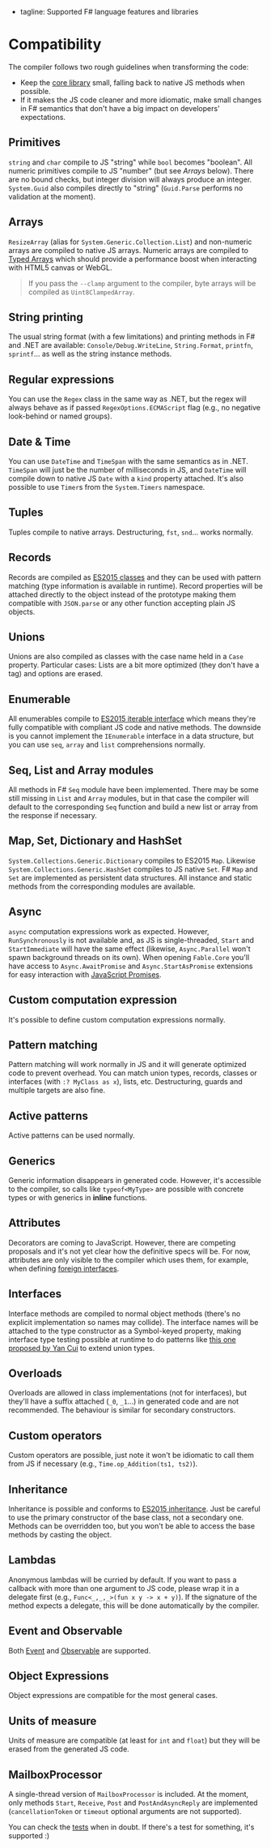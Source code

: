  - tagline: Supported F# language features and libraries

# Compatibility

The compiler follows two rough guidelines when transforming the code:

* Keep the [core library](https://github.com/fsprojects/Fable/blob/master/import/core/fable-core.js) small, falling back to native JS methods when possible.
* If it makes the JS code cleaner and more idiomatic, make small changes in F# semantics
  that don't have a big impact on developers' expectations.

## Primitives

`string` and `char` compile to JS "string" while `bool` becomes "boolean".
All numeric primitives compile to JS "number" (but see _Arrays_ below).
There are no bound checks, but integer division will always produce an integer.
`System.Guid` also compiles directly to "string" (`Guid.Parse` performs
no validation at the moment).

## Arrays

`ResizeArray` (alias for `System.Generic.Collection.List`) and non-numeric
arrays are compiled to native JS arrays. Numeric arrays are compiled to
[Typed Arrays](https://developer.mozilla.org/en-US/docs/Web/JavaScript/Reference/Global_Objects/TypedArray)
which should provide a performance boost when interacting with HTML5 canvas or WebGL.

> If you pass the `--clamp` argument to the compiler, byte arrays will be compiled as `Uint8ClampedArray`.

## String printing

The usual string format (with a few limitations) and printing methods in F# and .NET are available:
`Console/Debug.WriteLine`, `String.Format`, `printfn`, `sprintf`... as well as the
string instance methods.

## Regular expressions

You can use the `Regex` class in the same way as .NET, but the regex will always
behave as if passed `RegexOptions.ECMAScript` flag (e.g., no negative look-behind
or named groups).

## Date & Time

You can use `DateTime` and `TimeSpan` with the same semantics as in .NET.
`TimeSpan` will just be the number of milliseconds in JS, and `DateTime` will
compile down to native JS `Date` with a `kind` property attached. It's also
possible to use `Timer`s from the `System.Timers` namespace.

## Tuples

Tuples compile to native arrays. Destructuring, `fst`, `snd`... works normally.

## Records

Records are compiled as [ES2015 classes](http://babeljs.io/docs/learn-es2015/#classes)
and they can be used with pattern matching (type information is available in runtime).
Record properties will be attached directly to the object instead of the prototype
making them compatible with `JSON.parse` or any other function accepting plain JS objects.

## Unions

Unions are also compiled as classes with the case name held in a `Case` property.
Particular cases: Lists are a bit more optimized (they don't have a tag) and options are erased.

## Enumerable

All enumerables compile to [ES2015 iterable interface](http://babeljs.io/docs/learn-es2015/#iterators-for-of)
which means they're fully compatible with compliant JS code and native methods.
The downside is you cannot implement the `IEnumerable` interface in a data structure,
but you can use `seq`, `array` and `list` comprehensions normally.

## Seq, List and Array modules

All methods in F# `Seq` module have been implemented. There may be some still missing in `List`
and `Array` modules, but in that case the compiler will default to the corresponding
`Seq` function and build a new list or array from the response if necessary.

## Map, Set, Dictionary and HashSet

`System.Collections.Generic.Dictionary` compiles to ES2015 `Map`. Likewise `System.Collections.Generic.HashSet`
compiles to JS native `Set`. F# `Map` and `Set` are implemented as persistent data structures. All instance and
static methods from the corresponding modules are available.

## Async

`async` computation expressions work as expected. However, `RunSynchronously` is not available and,
as JS is single-threaded, `Start` and `StartImmediate` will have the same effect (likewise, `Async.Parallel`
won't spawn background threads on its own). When opening `Fable.Core` you'll have access to `Async.AwaitPromise`
and `Async.StartAsPromise` extensions for easy interaction with [JavaScript Promises](http://babeljs.io/docs/learn-es2015/#promises).

## Custom computation expression

It's possible to define custom computation expressions normally.

## Pattern matching

Pattern matching will work normally in JS and it will generate optimized
code to prevent overhead. You can match union types, records, classes or
interfaces (with `:? MyClass as x`), lists, etc. Destructuring, guards and
multiple targets are also fine.

## Active patterns

Active patterns can be used normally.

## Generics

Generic information disappears in generated code. However, it's accessible
to the compiler, so calls like `typeof<MyType>` are possible with concrete
types or with generics in **inline** functions.

## Attributes

Decorators are coming to JavaScript. However, there are competing proposals
and it's not yet clear how the definitive specs will be. For now, attributes
are only visible to the compiler which uses them, for example, when defining
[foreign interfaces](interacting.html).

## Interfaces

Interface methods are compiled to normal object methods (there's no explicit
implementation so names may collide). The interface names will be attached
to the type constructor as a Symbol-keyed property, making interface type testing
possible at runtime to do patterns like [this one proposed by Yan Cui](http://theburningmonk.com/2012/03/f-extending-discriminated-unions-using-marker-interfaces/)
to extend union types.

## Overloads

Overloads are allowed in class implementations (not for interfaces), but they'll
have a suffix attached (`_0`, `_1`...) in generated code and are not recommended.
The behaviour is similar for secondary constructors.

## Custom operators

Custom operators are possible, just note it won't be idiomatic to call
them from JS if necessary (e.g., `Time.op_Addition(ts1, ts2)`).

## Inheritance

Inheritance is possible and conforms to [ES2015 inheritance](https://github.com/lukehoban/es6features#classes).
Just be careful to use the primary constructor of the base class,
not a secondary one. Methods can be overridden too, but you won't
be able to access the base methods by casting the object.

## Lambdas

Anonymous lambdas will be curried by default. If you want to pass a callback with
more than one argument to JS code, please wrap it in a delegate first (e.g.,
`Func<_,_,_>(fun x y -> x + y)`). If the signature of the method expects a
delegate, this will be done automatically by the compiler.

## Event and Observable

Both [Event](https://github.com/fsprojects/Fable/blob/master/src/tests/EventTests.fs) and
[Observable](https://github.com/fsprojects/Fable/blob/master/src/tests/ObservableTests.fs) are supported.

## Object Expressions

Object expressions are compatible for the most general cases.

## Units of measure

Units of measure are compatible (at least for `int` and `float`) but they will
be erased from the generated JS code.

## MailboxProcessor

A single-thread version of `MailboxProcessor` is included. At the moment,
only methods `Start`, `Receive`, `Post` and `PostAndAsyncReply` are implemented
(`cancellationToken` or `timeout` optional arguments are not supported).


You can check the [tests](https://github.com/fsprojects/Fable/tree/master/src/tests) when in doubt. If there's a test for something,
it's supported :)
